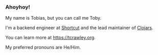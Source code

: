 ### Ahoyhoy!

My name is Tobias, but you can call me Toby.

I'm a backend engineer at [Shortcut](https://shortcut.com) and the lead maintainer of [Clojars](https://clojars.org).

You can learn more at https://tcrawley.org.

My preferred pronouns are He/Him.

